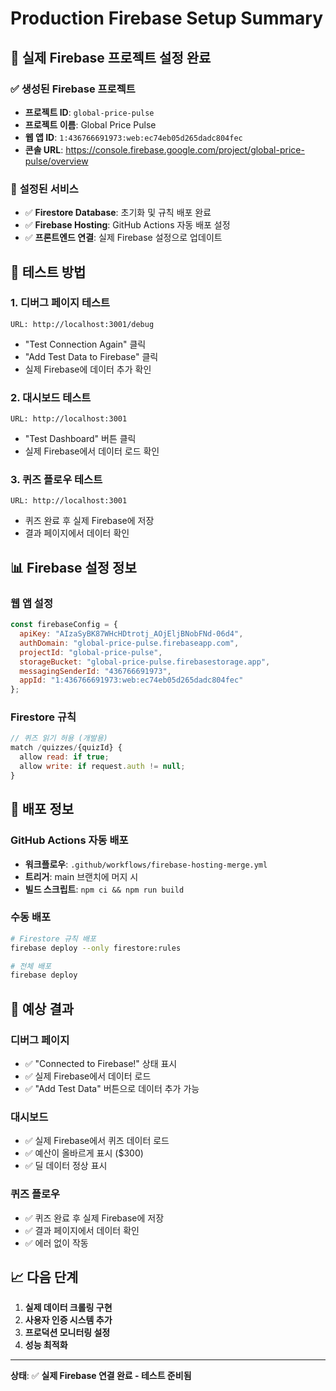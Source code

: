 # Production Firebase Setup Summary

## 🎯 **실제 Firebase 프로젝트 설정 완료**

### ✅ **생성된 Firebase 프로젝트**
- **프로젝트 ID**: `global-price-pulse`
- **프로젝트 이름**: Global Price Pulse
- **웹 앱 ID**: `1:436766691973:web:ec74eb05d265dadc804fec`
- **콘솔 URL**: https://console.firebase.google.com/project/global-price-pulse/overview

### 🔧 **설정된 서비스**
- ✅ **Firestore Database**: 초기화 및 규칙 배포 완료
- ✅ **Firebase Hosting**: GitHub Actions 자동 배포 설정
- ✅ **프론트엔드 연결**: 실제 Firebase 설정으로 업데이트

## 🧪 **테스트 방법**

### **1. 디버그 페이지 테스트**
```
URL: http://localhost:3001/debug
```
- "Test Connection Again" 클릭
- "Add Test Data to Firebase" 클릭
- 실제 Firebase에 데이터 추가 확인

### **2. 대시보드 테스트**
```
URL: http://localhost:3001
```
- "Test Dashboard" 버튼 클릭
- 실제 Firebase에서 데이터 로드 확인

### **3. 퀴즈 플로우 테스트**
```
URL: http://localhost:3001
```
- 퀴즈 완료 후 실제 Firebase에 저장
- 결과 페이지에서 데이터 확인

## 📊 **Firebase 설정 정보**

### **웹 앱 설정**
```javascript
const firebaseConfig = {
  apiKey: "AIzaSyBK87WHcHDtrotj_AOjEljBNobFNd-06d4",
  authDomain: "global-price-pulse.firebaseapp.com",
  projectId: "global-price-pulse",
  storageBucket: "global-price-pulse.firebasestorage.app",
  messagingSenderId: "436766691973",
  appId: "1:436766691973:web:ec74eb05d265dadc804fec"
};
```

### **Firestore 규칙**
```javascript
// 퀴즈 읽기 허용 (개발용)
match /quizzes/{quizId} {
  allow read: if true;
  allow write: if request.auth != null;
}
```

## 🚀 **배포 정보**

### **GitHub Actions 자동 배포**
- **워크플로우**: `.github/workflows/firebase-hosting-merge.yml`
- **트리거**: main 브랜치에 머지 시
- **빌드 스크립트**: `npm ci && npm run build`

### **수동 배포**
```bash
# Firestore 규칙 배포
firebase deploy --only firestore:rules

# 전체 배포
firebase deploy
```

## 🎯 **예상 결과**

### **디버그 페이지**
- ✅ "Connected to Firebase!" 상태 표시
- ✅ 실제 Firebase에서 데이터 로드
- ✅ "Add Test Data" 버튼으로 데이터 추가 가능

### **대시보드**
- ✅ 실제 Firebase에서 퀴즈 데이터 로드
- ✅ 예산이 올바르게 표시 ($300)
- ✅ 딜 데이터 정상 표시

### **퀴즈 플로우**
- ✅ 퀴즈 완료 후 실제 Firebase에 저장
- ✅ 결과 페이지에서 데이터 확인
- ✅ 에러 없이 작동

## 📈 **다음 단계**

1. **실제 데이터 크롤링 구현**
2. **사용자 인증 시스템 추가**
3. **프로덕션 모니터링 설정**
4. **성능 최적화**

---

**상태**: ✅ **실제 Firebase 연결 완료 - 테스트 준비됨** 